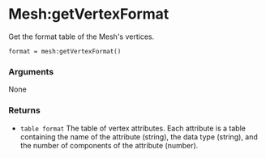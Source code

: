 <!--
category: reference
-->

Mesh:getVertexFormat
===

Get the format table of the Mesh's vertices.

    format = mesh:getVertexFormat()

### Arguments

None

### Returns

- `table format` The table of vertex attributes.  Each attribute is a table containing the name
  of the attribute (string), the data type (string), and the number of components of the attribute
  (number).
